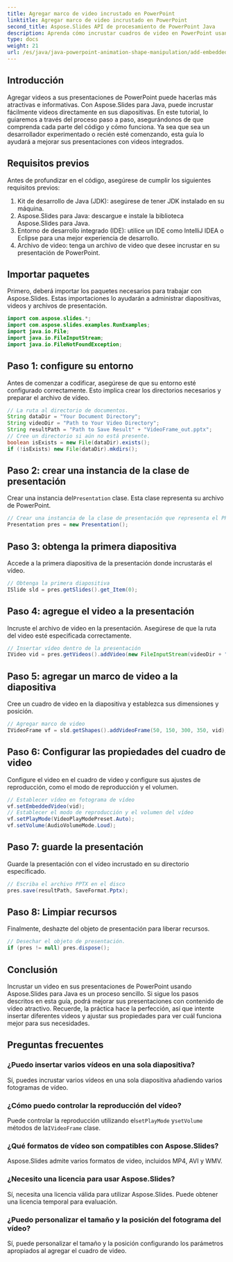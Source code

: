 ```yaml
---
title: Agregar marco de video incrustado en PowerPoint
linktitle: Agregar marco de video incrustado en PowerPoint
second_title: Aspose.Slides API de procesamiento de PowerPoint Java
description: Aprenda cómo incrustar cuadros de video en PowerPoint usando Aspose.Slides para Java con este tutorial paso a paso. Mejore sus presentaciones fácilmente.
type: docs
weight: 21
url: /es/java/java-powerpoint-animation-shape-manipulation/add-embedded-video-frame-powerpoint/
---
```

## Introducción
Agregar videos a sus presentaciones de PowerPoint puede hacerlas más atractivas e informativas. Con Aspose.Slides para Java, puede incrustar fácilmente videos directamente en sus diapositivas. En este tutorial, lo guiaremos a través del proceso paso a paso, asegurándonos de que comprenda cada parte del código y cómo funciona. Ya sea que sea un desarrollador experimentado o recién esté comenzando, esta guía lo ayudará a mejorar sus presentaciones con videos integrados.
## Requisitos previos
Antes de profundizar en el código, asegúrese de cumplir los siguientes requisitos previos:
1. Kit de desarrollo de Java (JDK): asegúrese de tener JDK instalado en su máquina.
2. Aspose.Slides para Java: descargue e instale la biblioteca Aspose.Slides para Java.
3. Entorno de desarrollo integrado (IDE): utilice un IDE como IntelliJ IDEA o Eclipse para una mejor experiencia de desarrollo.
4. Archivo de video: tenga un archivo de video que desee incrustar en su presentación de PowerPoint.
## Importar paquetes
Primero, deberá importar los paquetes necesarios para trabajar con Aspose.Slides. Estas importaciones lo ayudarán a administrar diapositivas, videos y archivos de presentación.
```java
import com.aspose.slides.*;
import com.aspose.slides.examples.RunExamples;
import java.io.File;
import java.io.FileInputStream;
import java.io.FileNotFoundException;
```
## Paso 1: configure su entorno
Antes de comenzar a codificar, asegúrese de que su entorno esté configurado correctamente. Esto implica crear los directorios necesarios y preparar el archivo de vídeo.
```java
// La ruta al directorio de documentos.
String dataDir = "Your Document Directory";
String videoDir = "Path to Your Video Directory";
String resultPath = "Path to Save Result" + "VideoFrame_out.pptx";
// Cree un directorio si aún no está presente.
boolean isExists = new File(dataDir).exists();
if (!isExists) new File(dataDir).mkdirs();
```
## Paso 2: crear una instancia de la clase de presentación
 Crear una instancia del`Presentation` clase. Esta clase representa su archivo de PowerPoint.
```java
// Crear una instancia de la clase de presentación que representa el PPTX
Presentation pres = new Presentation();
```
## Paso 3: obtenga la primera diapositiva
Accede a la primera diapositiva de la presentación donde incrustarás el vídeo.
```java
// Obtenga la primera diapositiva
ISlide sld = pres.getSlides().get_Item(0);
```
## Paso 4: agregue el video a la presentación
Incruste el archivo de video en la presentación. Asegúrese de que la ruta del video esté especificada correctamente.
```java
// Insertar vídeo dentro de la presentación
IVideo vid = pres.getVideos().addVideo(new FileInputStream(videoDir + "Wildlife.mp4"), LoadingStreamBehavior.ReadStreamAndRelease);
```
## Paso 5: agregar un marco de video a la diapositiva
Cree un cuadro de video en la diapositiva y establezca sus dimensiones y posición.
```java
// Agregar marco de video
IVideoFrame vf = sld.getShapes().addVideoFrame(50, 150, 300, 350, vid);
```
## Paso 6: Configurar las propiedades del cuadro de video
Configure el video en el cuadro de video y configure sus ajustes de reproducción, como el modo de reproducción y el volumen.
```java
// Establecer vídeo en fotograma de vídeo
vf.setEmbeddedVideo(vid);
// Establecer el modo de reproducción y el volumen del vídeo
vf.setPlayMode(VideoPlayModePreset.Auto);
vf.setVolume(AudioVolumeMode.Loud);
```
## Paso 7: guarde la presentación
Guarde la presentación con el vídeo incrustado en su directorio especificado.
```java
// Escriba el archivo PPTX en el disco
pres.save(resultPath, SaveFormat.Pptx);
```
## Paso 8: Limpiar recursos
Finalmente, deshazte del objeto de presentación para liberar recursos.
```java
// Desechar el objeto de presentación.
if (pres != null) pres.dispose();
```
## Conclusión
Incrustar un video en sus presentaciones de PowerPoint usando Aspose.Slides para Java es un proceso sencillo. Si sigue los pasos descritos en esta guía, podrá mejorar sus presentaciones con contenido de vídeo atractivo. Recuerde, la práctica hace la perfección, así que intente insertar diferentes videos y ajustar sus propiedades para ver cuál funciona mejor para sus necesidades.
## Preguntas frecuentes
### ¿Puedo insertar varios vídeos en una sola diapositiva?
Sí, puedes incrustar varios vídeos en una sola diapositiva añadiendo varios fotogramas de vídeo.
### ¿Cómo puedo controlar la reproducción del vídeo?
 Puede controlar la reproducción utilizando el`setPlayMode` y`setVolume` métodos de la`IVideoFrame` clase.
### ¿Qué formatos de vídeo son compatibles con Aspose.Slides?
Aspose.Slides admite varios formatos de video, incluidos MP4, AVI y WMV.
### ¿Necesito una licencia para usar Aspose.Slides?
Sí, necesita una licencia válida para utilizar Aspose.Slides. Puede obtener una licencia temporal para evaluación.
### ¿Puedo personalizar el tamaño y la posición del fotograma del vídeo?
Sí, puede personalizar el tamaño y la posición configurando los parámetros apropiados al agregar el cuadro de video.
